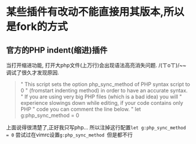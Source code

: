 # 某些插件有改动不能直接用其版本,所以是fork的方式

## 官方的PHP indent(缩进)插件
当打开缩进功能, 打开大php文件(上万行)会出现语法高亮消失问题. /(ㄒoㄒ)/~~
调试了很久才发现原因.

> "	This script sets the option php_sync_method of PHP syntax script to 0
  "	(fromstart indenting method) in order to have an accurate syntax.
  "	If you are using very big PHP files (which is a bad idea) you will
  "	experience slowings down while editing, if your code contains only PHP
  "	code you can comment the line below.
  " let g:php_sync_method = 0

上面说得很清楚了,正好我只写php... 所以注掉这行配置`let g:php_sync_method = 0`
尝试过在vimrc设置`g:php_sync_method `但是都不行
